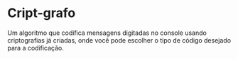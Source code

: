 # Cript-grafo
Um algoritmo que codifica mensagens digitadas no console usando criptografias já criadas, onde você pode escolher o tipo de código desejado para a codificação. 
